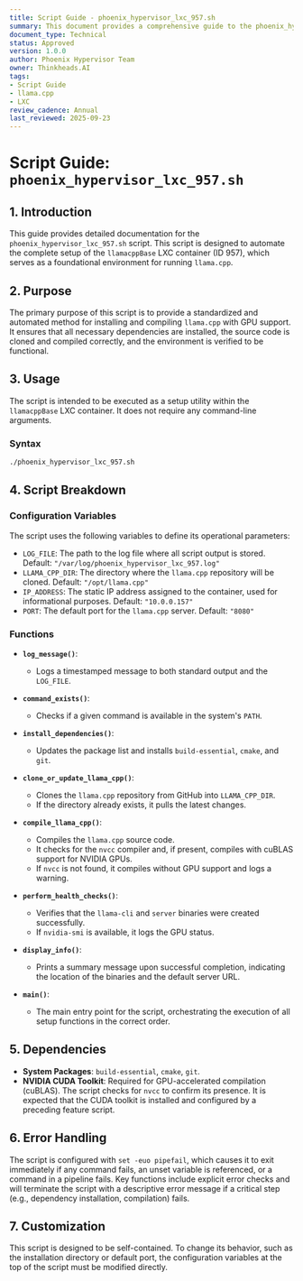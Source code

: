 ```yaml
---
title: Script Guide - phoenix_hypervisor_lxc_957.sh
summary: This document provides a comprehensive guide to the phoenix_hypervisor_lxc_957.sh script, detailing its purpose, usage, and functionality for setting up the llamacppBase container.
document_type: Technical
status: Approved
version: 1.0.0
author: Phoenix Hypervisor Team
owner: Thinkheads.AI
tags:
- Script Guide
- llama.cpp
- LXC
review_cadence: Annual
last_reviewed: 2025-09-23
---
```


# Script Guide: `phoenix_hypervisor_lxc_957.sh`

## 1. Introduction

This guide provides detailed documentation for the `phoenix_hypervisor_lxc_957.sh` script. This script is designed to automate the complete setup of the `llamacppBase` LXC container (ID 957), which serves as a foundational environment for running `llama.cpp`.

## 2. Purpose

The primary purpose of this script is to provide a standardized and automated method for installing and compiling `llama.cpp` with GPU support. It ensures that all necessary dependencies are installed, the source code is cloned and compiled correctly, and the environment is verified to be functional.

## 3. Usage

The script is intended to be executed as a setup utility within the `llamacppBase` LXC container. It does not require any command-line arguments.

### Syntax

```bash
./phoenix_hypervisor_lxc_957.sh
```

## 4. Script Breakdown

### Configuration Variables

The script uses the following variables to define its operational parameters:

*   `LOG_FILE`: The path to the log file where all script output is stored. Default: `"/var/log/phoenix_hypervisor_lxc_957.log"`
*   `LLAMA_CPP_DIR`: The directory where the `llama.cpp` repository will be cloned. Default: `"/opt/llama.cpp"`
*   `IP_ADDRESS`: The static IP address assigned to the container, used for informational purposes. Default: `"10.0.0.157"`
*   `PORT`: The default port for the `llama.cpp` server. Default: `"8080"`

### Functions

*   **`log_message()`**:
    *   Logs a timestamped message to both standard output and the `LOG_FILE`.

*   **`command_exists()`**:
    *   Checks if a given command is available in the system's `PATH`.

*   **`install_dependencies()`**:
    *   Updates the package list and installs `build-essential`, `cmake`, and `git`.

*   **`clone_or_update_llama_cpp()`**:
    *   Clones the `llama.cpp` repository from GitHub into `LLAMA_CPP_DIR`.
    *   If the directory already exists, it pulls the latest changes.

*   **`compile_llama_cpp()`**:
    *   Compiles the `llama.cpp` source code.
    *   It checks for the `nvcc` compiler and, if present, compiles with cuBLAS support for NVIDIA GPUs.
    *   If `nvcc` is not found, it compiles without GPU support and logs a warning.

*   **`perform_health_checks()`**:
    *   Verifies that the `llama-cli` and `server` binaries were created successfully.
    *   If `nvidia-smi` is available, it logs the GPU status.

*   **`display_info()`**:
    *   Prints a summary message upon successful completion, indicating the location of the binaries and the default server URL.

*   **`main()`**:
    *   The main entry point for the script, orchestrating the execution of all setup functions in the correct order.

## 5. Dependencies

*   **System Packages**: `build-essential`, `cmake`, `git`.
*   **NVIDIA CUDA Toolkit**: Required for GPU-accelerated compilation (cuBLAS). The script checks for `nvcc` to confirm its presence. It is expected that the CUDA toolkit is installed and configured by a preceding feature script.

## 6. Error Handling

The script is configured with `set -euo pipefail`, which causes it to exit immediately if any command fails, an unset variable is referenced, or a command in a pipeline fails. Key functions include explicit error checks and will terminate the script with a descriptive error message if a critical step (e.g., dependency installation, compilation) fails.

## 7. Customization

This script is designed to be self-contained. To change its behavior, such as the installation directory or default port, the configuration variables at the top of the script must be modified directly.